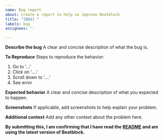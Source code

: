 ```yaml
---
name: Bug report
about: Create a report to help us improve Beatblock
title: "[BUG] "
labels: bug
assignees: ''

---
```


**Describe the bug**
A clear and concise description of what the bug is.

**To Reproduce**
Steps to reproduce the behavior:
1. Go to '...'
2. Click on '....'
3. Scroll down to '....'
4. See error

**Expected behavior**
A clear and concise description of what you expected to happen.

**Screenshots**
If applicable, add screenshots to help explain your problem.


**Additional context**
Add any other context about the problem here.





**By submitting this, I am confirming that I have read the [README](https://github.com/DPS2004/Beatblock-issues/blob/main/README.md) and am using the latest version of Beatblock.**
